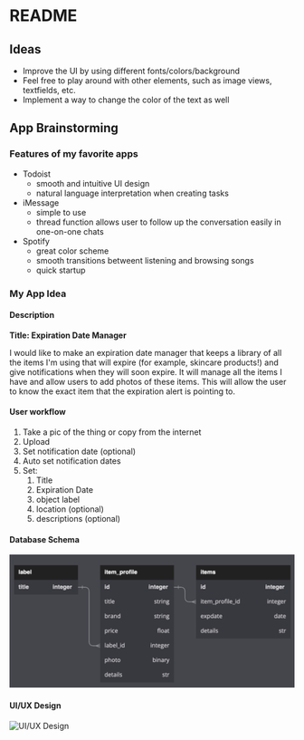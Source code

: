 #  README

## Ideas

- Improve the UI by using different fonts/colors/background
- Feel free to play around with other elements, such as image views, textfields, etc.
- Implement a way to change the color of the text as well

## App Brainstorming

### Features of my favorite apps

- Todoist
    - smooth and intuitive UI design
    - natural language interpretation when creating tasks
- iMessage
    - simple to use
    - thread function allows user to follow up the conversation easily in one-on-one chats
- Spotify
    - great color scheme
    - smooth transitions betweent listening and browsing songs
    - quick startup 

### My App Idea
#### Description
**Title: Expiration Date Manager**

I would like to make an expiration date manager that keeps a library of all the items I'm using that will expire (for example, skincare products!) and give notifications when they will soon expire. It will manage all the items I have and allow users to add photos of these items. This will allow the user to know the exact item that the expiration alert is pointing to. 

#### User workflow
1. Take a pic of the thing or copy from the internet
2. Upload
4. Set notification date (optional)
5. Auto set notification dates
6. Set:
    1. Title
    2. Expiration Date
    3. object label
    4. location (optional)
    5. descriptions (optional)

#### Database Schema

![](/db-schema.png)

#### UI/UX Design

![UI/UX Design](/figma_ui.png)

